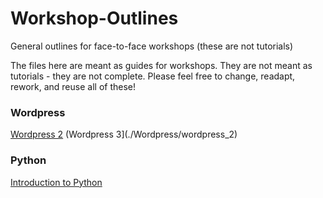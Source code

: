 # Workshop-Outlines

General outlines for face-to-face workshops (these are not tutorials)

The files here are meant as guides for workshops. They are not meant as tutorials - they are not complete. 
Please feel free to change, readapt, rework, and reuse all of these!

### Wordpress

[Wordpress 2](./Wordpress/wordpress_2)
(Wordpress 3](./Wordpress/wordpress_2)

### Python

[Introduction to Python](./python-workshop/workshop.ipynb)
